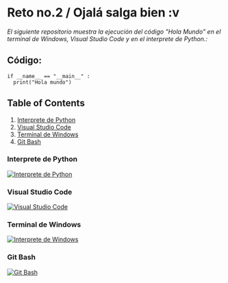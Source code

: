 # Reto no.2 / Ojalá salga bien :v
_El siguiente repositorio muestra la ejecución del código "Hola Mundo" en el terminal de Windows, Visual Studio Code y en el interprete de Python.:_

## **Código:**
```
if __name__ == "__main__" :
  print("Hola mundo")
```

## Table of Contents
1. [Interprete de Python](#interprete-de-python)
2. [Visual Studio Code](#visual-studio-code)
3. [Terminal de Windows](#terminal-de-windows)
4. [Git Bash](#git-bash)
   
 ### Interprete de Python
[![Interprete de Python](https://i.postimg.cc/W4LmV8gf/Captura-de-pantalla-2024-02-09-155627-1.png)](https://postimg.cc/pmC5YD0D)

 ### Visual Studio Code
[![Visual Studio Code](https://i.postimg.cc/52F5DTYC/Captura-de-pantalla-2024-02-09-155654-1.png)](https://postimg.cc/3kYDvLZ8)

 ### Terminal de Windows
[![Interprete de Windows](https://i.postimg.cc/6QrrpZh6/Captura-de-pantalla-2024-02-12-112810.png)](https://postimg.cc/5HtYP6GD)

 ### Git Bash
[![Git Bash](https://i.postimg.cc/BvVNfFj5/Captura-de-pantalla-2024-02-12-120023.png)](https://postimg.cc/VSXXjdB5)






